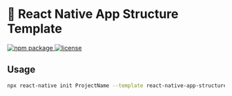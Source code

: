 # :space_invader: React Native App Structure Template

<p>
  <a href="https://github.com/RMabroukS/react-native-app-structure-template/tree/1.0.2">
    <img alt="npm package" src="https://img.shields.io/badge/npm%20package-v1.0.2-green" />
  </a>
   <a href="https://github.com/RMabroukS/react-native-app-structure-template/blob/1.0.2/LICENSE">
    <img alt="license" src="https://img.shields.io/badge/License-MIT-orange" />
  </a>
</p>



## Usage

```sh
npx react-native init ProjectName --template react-native-app-structure-template
```
